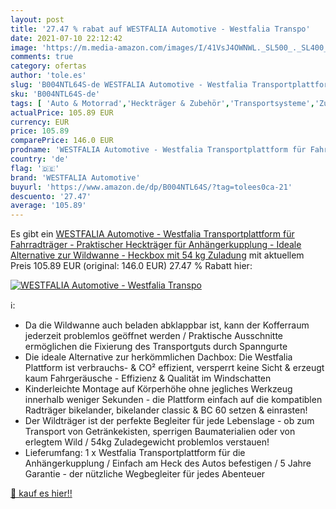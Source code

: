 ```yaml
---
layout: post
title: '27.47 % rabat auf WESTFALIA Automotive - Westfalia Transpo'
date: 2021-07-10 22:12:42
image: 'https://m.media-amazon.com/images/I/41VsJ4OWNWL._SL500_._SL400_.jpg'
comments: true
category: ofertas
author: 'tole.es'
slug: 'B004NTL64S-de WESTFALIA Automotive - Westfalia Transportplattform für...'
sku: 'B004NTL64S-de'
tags: [ 'Auto & Motorrad','Heckträger & Zubehör','Transportsysteme','Zubehör für Heckträger','westfalia automotive', ]
actualPrice: 105.89 EUR
currency: EUR
price: 105.89
comparePrice: 146.0 EUR
prodname: 'WESTFALIA Automotive - Westfalia Transportplattform für Fahrradträger - Praktischer Heckträger für Anhängerkupplung - Ideale Alternative zur Wildwanne - Heckbox mit 54 kg Zuladung'
country: 'de'
flag: '🇩🇪'
brand: 'WESTFALIA Automotive'
buyurl: 'https://www.amazon.de/dp/B004NTL64S/?tag=tolees0ca-21'
descuento: '27.47'
average: '105.89'
---
```


Es gibt ein [WESTFALIA Automotive - Westfalia Transportplattform für Fahrradträger - Praktischer Heckträger für Anhängerkupplung - Ideale Alternative zur Wildwanne - Heckbox mit 54 kg Zuladung](https://www.amazon.de/dp/B004NTL64S/?tag=tolees0ca-21) mit aktuellem Preis 105.89 EUR (original: 146.0 EUR) 27.47 % Rabatt hier:

[![WESTFALIA Automotive - Westfalia Transpo](https://m.media-amazon.com/images/I/41VsJ4OWNWL._SL500_._SL400_.jpg)](https://www.amazon.de/dp/B004NTL64S/?tag=tolees0ca-21)

ℹ️:

- Da die Wildwanne auch beladen abklappbar ist, kann der Kofferraum jederzeit problemlos geöffnet werden / Praktische Ausschnitte ermöglichen die Fixierung des Transportguts durch Spanngurte
- Die ideale Alternative zur herkömmlichen Dachbox: Die Westfalia Plattform ist verbrauchs- & CO² effizient, versperrt keine Sicht & erzeugt kaum Fahrgeräusche - Effizienz & Qualität im Windschatten
- Kinderleichte Montage auf Körperhöhe ohne jegliches Werkzeug innerhalb weniger Sekunden - die Plattform einfach auf die kompatiblen Radträger bikelander, bikelander classic & BC 60 setzen & einrasten!
- Der Wildträger ist der perfekte Begleiter für jede Lebenslage - ob zum Transport von Getränkekisten, sperrigen Baumaterialien oder von erlegtem Wild / 54kg Zuladegewicht problemlos verstauen!
- Lieferumfang: 1 x Westfalia Transportplattform für die Anhängerkupplung / Einfach am Heck des Autos befestigen / 5 Jahre Garantie - der nützliche Wegbegleiter für jedes Abenteuer

[🛒 kauf es hier!!](https://www.amazon.de/dp/B004NTL64S/?tag=tolees0ca-21)
